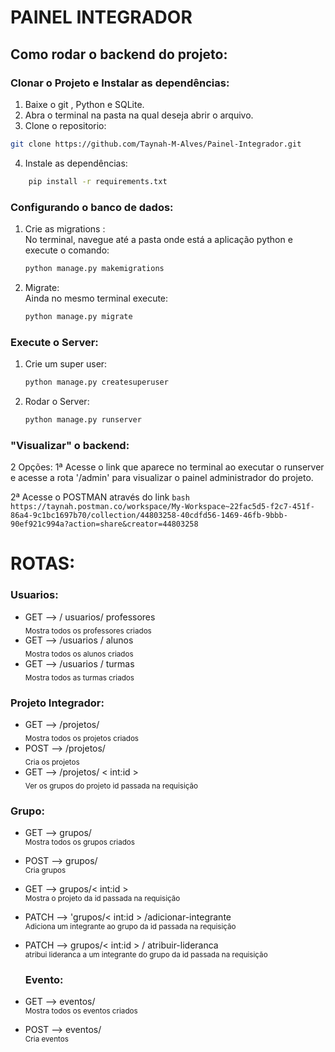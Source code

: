 # PAINEL INTEGRADOR

## Como rodar o backend do projeto:

### Clonar o Projeto e Instalar as dependências:

1. Baixe o git , Python e SQLite.
2. Abra o terminal na pasta na qual deseja abrir o arquivo.
3. Clone o repositorio:   
```bash
git clone https://github.com/Taynah-M-Alves/Painel-Integrador.git
```
4. Instale as dependências:
```bash
    pip install -r requirements.txt
```

### Configurando o banco de dados:
1. Crie as migrations :    
    No terminal, navegue até a pasta onde está a aplicação python e execute o comando:    
      ```bash
     python manage.py makemigrations
      ```
     
2. Migrate:    
   Ainda no mesmo terminal execute:     
   ```bash
   python manage.py migrate
   ```
### Execute o Server:

1. Crie um super user:      
    ```bash
    python manage.py createsuperuser
    ```
   
2. Rodar o Server:
    ```bash
    python manage.py runserver
    ```

### "Visualizar" o backend:  

2 Opções:
  1ª  Acesse o link que aparece no terminal ao executar o runserver e acesse a rota '/admin' para visualizar o painel administrador do projeto.

  2ª Acesse o POSTMAN através do link 
    ```bash
   https://taynah.postman.co/workspace/My-Workspace~22fac5d5-f2c7-451f-86a4-9c1bc1697b70/collection/44803258-40cdfd56-1469-46fb-9bbb-90ef921c994a?action=share&creator=44803258
    ```
    
# ROTAS:
### Usuarios:

- GET -->  / usuarios/ professores   
 <sub>Mostra todos os professores criados</sub> 
- GET --> /usuarios / alunos   
  <sub>Mostra todos os alunos criados</sub> 
- GET --> /usuarios / turmas   
  <sub>Mostra todos as turmas criados</sub> 

### Projeto Integrador:

- GET -->  /projetos/   
  <sub>Mostra todos os projetos criados</sub>  
- POST --> /projetos/   
  <sub>Cria os projetos</sub>
- GET -->  /projetos/ < int:id >   
  <sub>Ver os grupos do projeto id passada na requisição</sub>

### Grupo:

- GET --> grupos/   
  <sub>Mostra todos os grupos criados</sub> 
- POST --> grupos/   
  <sub>Cria grupos</sub>
- GET --> grupos/< int:id >   
  <sub>Mostra o projeto da id passada na requisição</sub> 
- PATCH --> 'grupos/< int:id > /adicionar-integrante   
  <sub> Adiciona um integrante ao grupo da id passada na requisição</sub>
- PATCH --> grupos/< int:id > / atribuir-lideranca    
  <sub>atribui lideranca a um integrante do grupo da id passada na requisição</sub>   

  ### Evento:

- GET --> eventos/   
  <sub>Mostra todos os eventos criados</sub> 
- POST --> eventos/   
  <sub>Cria eventos</sub>
